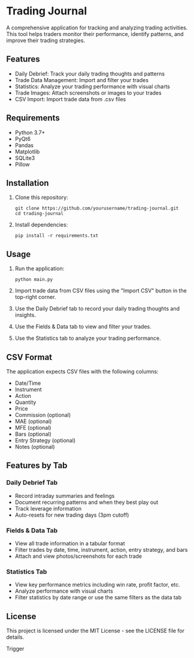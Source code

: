 # Trading Journal

A comprehensive application for tracking and analyzing trading activities. This tool helps traders monitor their performance, identify patterns, and improve their trading strategies.

## Features

- Daily Debrief: Track your daily trading thoughts and patterns
- Trade Data Management: Import and filter your trades
- Statistics: Analyze your trading performance with visual charts
- Trade Images: Attach screenshots or images to your trades
- CSV Import: Import trade data from .csv files

## Requirements

- Python 3.7+
- PyQt6
- Pandas
- Matplotlib
- SQLite3
- Pillow

## Installation

1. Clone this repository:
   ```
   git clone https://github.com/yourusername/trading-journal.git
   cd trading-journal
   ```

2. Install dependencies:
   ```
   pip install -r requirements.txt
   ```

## Usage

1. Run the application:
   ```
   python main.py
   ```

2. Import trade data from CSV files using the "Import CSV" button in the top-right corner.

3. Use the Daily Debrief tab to record your daily trading thoughts and insights.

4. Use the Fields & Data tab to view and filter your trades.

5. Use the Statistics tab to analyze your trading performance.

## CSV Format

The application expects CSV files with the following columns:
- Date/Time
- Instrument
- Action
- Quantity 
- Price
- Commission (optional)
- MAE (optional)
- MFE (optional)
- Bars (optional)
- Entry Strategy (optional)
- Notes (optional)

## Features by Tab

### Daily Debrief Tab
- Record intraday summaries and feelings
- Document recurring patterns and when they best play out
- Track leverage information
- Auto-resets for new trading days (3pm cutoff)

### Fields & Data Tab
- View all trade information in a tabular format
- Filter trades by date, time, instrument, action, entry strategy, and bars
- Attach and view photos/screenshots for each trade

### Statistics Tab
- View key performance metrics including win rate, profit factor, etc.
- Analyze performance with visual charts
- Filter statistics by date range or use the same filters as the data tab

## License

This project is licensed under the MIT License - see the LICENSE file for details. 

Trigger